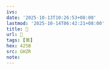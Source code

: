 ```yaml
---
ivs:
date: '2025-10-13T10:26:53+08:00'
lastmod: '2025-10-14T06:42:21+08:00'
title: 􀚔
url: 􀚔
tags: [䉛]
hex: 425B
src: GHZR
note:
---
```

